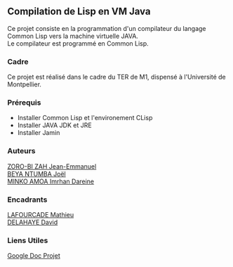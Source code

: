 ## Compilation de Lisp en VM Java

Ce projet consiste en la programmation d'un compilateur du langage Common Lisp vers la machine virtuelle JAVA.  
Le compilateur est programmé en Common Lisp.

### Cadre

Ce projet est réalisé dans le cadre du TER de M1, dispensé à l'Université de Montpellier.

### Prérequis

- Installer Common Lisp et l'environement CLisp
- Installer JAVA JDK et JRE
- Installer Jamin 

### Auteurs

[ZORO-BI ZAH Jean-Emmanuel](https://gitlab.info-ufr.univ-montp2.fr/u/e20150008609)  
[BEYA NTUMBA Joël](https://gitlab.info-ufr.univ-montp2.fr/u/travailpersonnel)  
[MINKO AMOA Imrhan Dareine](https://gitlab.info-ufr.univ-montp2.fr/u/e20150007990)  

### Encadrants

[LAFOURCADE Mathieu](http://www.lirmm.fr/~lafourcade/index2.html)  
[DELAHAYE David](http://www.lirmm.fr/~delahaye/)  

### Liens Utiles

[Google Doc Projet](https://docs.google.com/document/d/1kOjWi5DOmbyKnuwPue7QjgfOOr05JY5dL9qbhThXrFs)